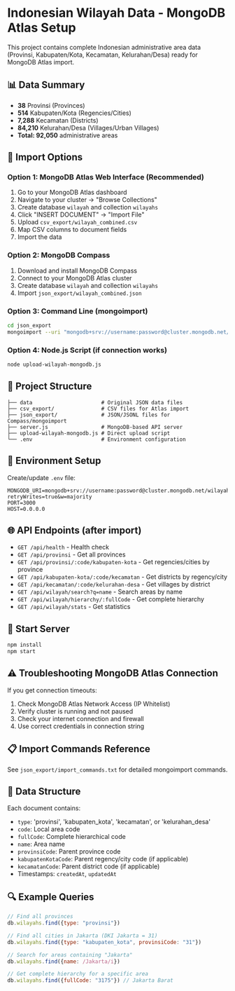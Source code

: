 # Indonesian Wilayah Data - MongoDB Atlas Setup

This project contains complete Indonesian administrative area data (Provinsi, Kabupaten/Kota, Kecamatan, Kelurahan/Desa) ready for MongoDB Atlas import.

## 📊 Data Summary
- **38** Provinsi (Provinces)
- **514** Kabupaten/Kota (Regencies/Cities)
- **7,288** Kecamatan (Districts)
- **84,210** Kelurahan/Desa (Villages/Urban Villages)
- **Total: 92,050** administrative areas

## 🚀 Import Options

### Option 1: MongoDB Atlas Web Interface (Recommended)
1. Go to your MongoDB Atlas dashboard
2. Navigate to your cluster → "Browse Collections"
3. Create database `wilayah` and collection `wilayahs`
4. Click "INSERT DOCUMENT" → "Import File"
5. Upload `csv_export/wilayah_combined.csv`
6. Map CSV columns to document fields
7. Import the data

### Option 2: MongoDB Compass
1. Download and install MongoDB Compass
2. Connect to your MongoDB Atlas cluster
3. Create database `wilayah` and collection `wilayahs`
4. Import `json_export/wilayah_combined.json`

### Option 3: Command Line (mongoimport)
```bash
cd json_export
mongoimport --uri "mongodb+srv://username:password@cluster.mongodb.net/wilayah" --collection wilayahs --file wilayah_mongoimport.jsonl
```

### Option 4: Node.js Script (if connection works)
```bash
node upload-wilayah-mongodb.js
```

## 📁 Project Structure
```
├── data                      # Original JSON data files
├── csv_export/               # CSV files for Atlas import
├── json_export/              # JSON/JSONL files for Compass/mongoimport
├── server.js                 # MongoDB-based API server
├── upload-wilayah-mongodb.js # Direct upload script
└── .env                      # Environment configuration
```

## 🔧 Environment Setup
Create/update `.env` file:
```
MONGODB_URI=mongodb+srv://username:password@cluster.mongodb.net/wilayah?retryWrites=true&w=majority
PORT=3000
HOST=0.0.0.0
```

## 🌐 API Endpoints (after import)
- `GET /api/health` - Health check
- `GET /api/provinsi` - Get all provinces
- `GET /api/provinsi/:code/kabupaten-kota` - Get regencies/cities by province
- `GET /api/kabupaten-kota/:code/kecamatan` - Get districts by regency/city
- `GET /api/kecamatan/:code/kelurahan-desa` - Get villages by district
- `GET /api/wilayah/search?q=name` - Search areas by name
- `GET /api/wilayah/hierarchy/:fullCode` - Get complete hierarchy
- `GET /api/wilayah/stats` - Get statistics

## 🚀 Start Server
```bash
npm install
npm start
```

## ⚠️ Troubleshooting MongoDB Atlas Connection
If you get connection timeouts:
1. Check MongoDB Atlas Network Access (IP Whitelist)
2. Verify cluster is running and not paused
3. Check your internet connection and firewall
4. Use correct credentials in connection string

## 📋 Import Commands Reference
See `json_export/import_commands.txt` for detailed mongoimport commands.

## 🎯 Data Structure
Each document contains:
- `type`: 'provinsi', 'kabupaten_kota', 'kecamatan', or 'kelurahan_desa'
- `code`: Local area code
- `fullCode`: Complete hierarchical code
- `name`: Area name
- `provinsiCode`: Parent province code
- `kabupatenKotaCode`: Parent regency/city code (if applicable)
- `kecamatanCode`: Parent district code (if applicable)
- Timestamps: `createdAt`, `updatedAt`

## 🔍 Example Queries
```javascript
// Find all provinces
db.wilayahs.find({type: "provinsi"})

// Find all cities in Jakarta (DKI Jakarta = 31)
db.wilayahs.find({type: "kabupaten_kota", provinsiCode: "31"})

// Search for areas containing "Jakarta"
db.wilayahs.find({name: /Jakarta/i})

// Get complete hierarchy for a specific area
db.wilayahs.find({fullCode: "3175"}) // Jakarta Barat
```
